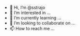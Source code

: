 - 👋 Hi, I’m @sstrajo
- 👀 I’m interested in ...
- 🌱 I’m currently learning ...
- 💞️ I’m looking to collaborate on ...
- 📫 How to reach me ...

<!---
sstrajo/sstrajo is a ✨ special ✨ repository because its `README.md` (this file) appears on your GitHub profile.
You can click the Preview link to take a look at your changes.
--->
